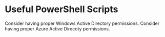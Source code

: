 # Useful PowerShell Scripts
Consider having proper Windows Active Directory permissions.
Consider having proper Azure Active Direcoty permissions.
